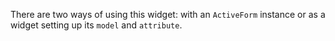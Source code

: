 There are two ways of using this widget: with an `ActiveForm` instance or
as a widget setting up its `model` and `attribute`.
